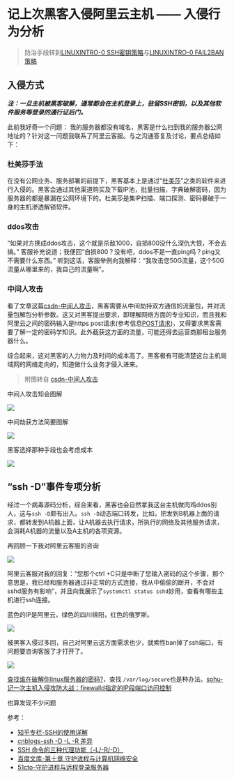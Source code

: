 # 记上次黑客入侵阿里云主机 —— 入侵行为分析

> 防治手段转到[LINUXINTRO-0 SSH密钥策略](/LINUXINTRO-0.md)与[LINUXINTRO-0 FAIL2BAN策略](/LINUXINTRO-1.md)

## 入侵方式

***注：一旦主机被黑客破解，通常都会在主机登录上，驻留SSH密钥，以及其他软件服务等登录的通行证后门。***

此前我好奇一个问题： 我的服务器都没有域名，黑客是什么扫到我的服务器公网地址的？针对这一问题我联系了阿里云客服。与之沟通答复及讨论，要点总结如下：

### 杜美莎手法

在没有公网业务、服务部署的前提下，黑客基本上是通过“[杜美莎](http://foofus.net/goons/jmk/medusa/medusa.html)”之类的软件来进行入侵的。黑客会通过其他渠道购买及下载IP池，批量扫描，字典破解密码，因为服务器的都是暴漏在公网环境下的。杜美莎是集IP扫描、端口探测、密码暴破于一身的主机渗透解锁软件。

### ddos攻击

“如果对方换成ddos攻击，这个就是杀敌1000，自损800没什么深仇大恨，不会去搞。” 客服补充说道；我便回“自损800？没有吧，ddos不是一直ping吗？ping又不需要什么东西。” 听到这话，客服举例向我解释：“我攻击您50G流量，这个50G流量从哪里来的，我自己的流量啊”。

### 中间人攻击

看了文章这篇[csdn-中间人攻击](https://blog.csdn.net/holen_/article/details/122839940)，黑客需要从中间劫持双方通信的流量包，并对流量包解包分析参数。这又对黑客提出要求，即理解网络方面的专业知识，而且我和阿里云之间的密码输入是https post请求(参考信息[POST请求](https://blog.csdn.net/weixin_41040445/article/details/115260390))，又得要求黑客需要了解一定的密码学知识。此外截获这方面的流量，可能还得去运营商那租台服务器什么。

综合起来，这对黑客的人力物力及时间的成本高了。黑客极有可能清楚这台主机局域网的网络走向的，知道做什么业务才侵入进来。

> 附图转自 [csdn-中间人攻击](https://blog.csdn.net/holen_/article/details/122839940) 

中间人攻击知会图解

![ ](https://cdn.jsdelivr.net/gh/hoochanlon/ihs-simple/AQUICK/csdn-zjrgj-sy.png)

中间劫获方法简要图解

![ ](https://cdn.jsdelivr.net/gh/hoochanlon/ihs-simple/AQUICK/csdn-zjrgj-arp.png)

黑客选择那种手段也会考虑成本

![ ](https://cdn.jsdelivr.net/gh/hoochanlon/ihs-simple/AQUICK/catch2023-02-11%2023.24.56.png)


## “ssh -D”事件专项分析

经过一个病毒源码分析，综合来看，黑客也会自然拿我这台主机做肉鸡ddos别人，这与`ssh -D`颇有出入。`ssh -D`动态端口转发，比如，把发到B机器上面的请求，都转发到A机器上面，让A机器去执行请求，所执行的网络及其他服务请求，会消耗A机器的流量以及A主机的各项资源。

再回顾一下我对阿里云客服的咨询

![](https://cdn.jsdelivr.net/gh/hoochanlon/ihs-simple/AQUICK/catch2023-02-11%2023.53.26.png)

阿里云客服对我的回复：“您那个ctrl +C只是中断了您输入密码的这个步骤，那个意思是，我已经和服务器通过非正常的方式连接，我从中偷偷的断开，不会对sshd服务有影响”，并且向我展示了`systemctl status sshd`妙用，查看有哪些主机进行ssh连接。

蓝色的IP是阿里云，绿色的四川绵阳，红色的俄罗斯。

![ ](https://cdn.jsdelivr.net/gh/hoochanlon/ihs-simple/AQUICK/ssh-ima-na.png)

被黑客入侵过多回，自己对阿里云这方面需求也少，就索性ban掉了ssh端口，有问题要咨询客服了才打开了。

![ ](https://cdn.jsdelivr.net/gh/hoochanlon/ihs-simple/AQUICK/catch2023-02-12%2000.35.46.png)


[查找谁在破解你linux服务器的密码?](https://blog.csdn.net/jiedao_liyk/article/details/78460072)，查找 `/var/log/secure`也是种办法。[sohu-记一次主机入侵攻防大战：firewalld指定的IP段端口访问控制 ](https://www.sohu.com/a/229348161_587184)


也算发现不少问题

参考：

* [知乎专栏-SSH的使用详解](https://zhuanlan.zhihu.com/p/339808892)
* [cnblogs-ssh -D -L -R 差异](https://www.cnblogs.com/-chaos/p/3378564.html)
* [SSH 命令的三种代理功能（-L/-R/-D）](https://zhuanlan.zhihu.com/p/57630633)
* [百度文库-第十章 守护进程与计算机网络安全](https://wenku.baidu.com/view/d29e1399cd2f0066f5335a8102d276a20029608c.html)
* [51cto-守护进程与远程登录服务器](https://blog.51cto.com/wait0804/1783308)



